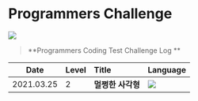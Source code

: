 # Programmers Challenge

<p align="left"><img src="https://img1.daumcdn.net/thumb/R1280x0/?scode=mtistory2&fname=https%3A%2F%2Fblog.kakaocdn.net%2Fdn%2FbiDlHo%2FbtqEo63n3La%2FYFk8fLODXugkTkljc4JPYK%2Fimg.png"></p>

> **Programmers Coding Test
Challenge Log **

| Date       | Level | Title             | Language                                                     |
| ---------- | :---- | :---------------- | ------------------------------------------------------------ |
| 2021.03.25 | 2     | **멀쩡한 사각형** | <img src="https://img.shields.io/badge/Swift-FA7343?style=flat-square&logo=Swift&logoColor=white"/> |

